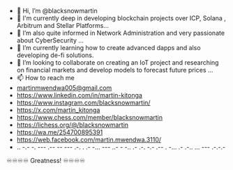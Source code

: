 - 👋 Hi, I’m @blacksnowmartin
- 👥 I'm currently deep in developing blockchain projects over ICP, Solana , Arbitrum and Stellar Platforms...
- 👀 I’m also quite informed in Network Administration and very passionate about CyberSecurity ...
- 🌱 I’m currently learning how to create advanced dapps and also developing de-fi solutions.
- 💞️ I’m looking to collaborate on creating an IoT project and researching on financial markets and develop models to forecast future prices ...
- 📫 How to reach me 
- martinmwendwa005@gmail.com
- https://www.linkedin.com/in/martin-kitonga
- https://www.instagram.com/blacksnowmartin/
- https://x.com/martin_kitonga
- https://www.chess.com/member/blacksnowmartin
- https://lichess.org/@/blacksnowmartin
- https://wa.me/254700895391
- https://web.facebook.com/martin.mwendwa.3110/
- ..  -.- -. --- .--  -- --- .-. .  .- -... --- ..- -  -.. .- .-. -.-  .-- . -...  .- .-.. ... --- .-.-.- 

♾️♾️♾️♾️ Greatness! ♾️♾️♾️♾️
<!---
blacksnowmartin/blacksnowmartin is a ✨ special ✨ repository because its `README.md` (this file) appears on your GitHub profile.
You can click the Preview link to take a look at your changes.
Introduce new stylish look later
--->
